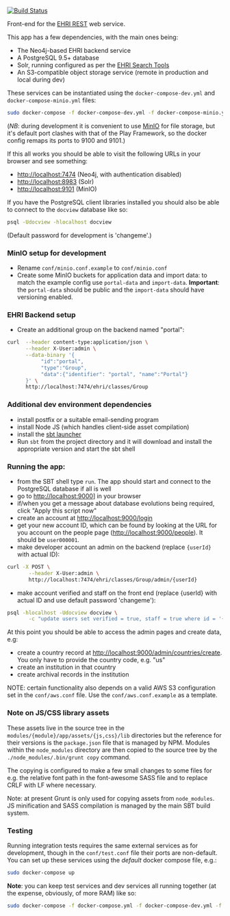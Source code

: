 [![Build Status](https://github.com/EHRI/ehri-frontend/workflows/CI/badge.svg)](https://github.com/EHRI/ehri-frontend/actions?query=workflow%3ACI)

Front-end for  the [EHRI REST](https://github.com/EHRI/ehri-rest) web service.

This app has a few dependencies, with the main ones being:

 - The Neo4j-based EHRI backend service
 - A PostgreSQL 9.5+ database
 - Solr, running configured as per the [EHRI Search Tools](https://github.com/EHRI/ehri-search-tools)
 - An S3-compatible object storage service (remote in production and local during dev)

These services can be instantiated using the `docker-compose-dev.yml` and `docker-compose-minio.yml` files:

```bash
sudo docker-compose -f docker-compose-dev.yml -f docker-compose-minio.yml up
```

(*NB*: during development it is convenient to use [MinIO](https://min.io/) for file storage, but it's default port
clashes with that of the Play Framework, so the docker config remaps its ports to 9100 and 9101.)

If this all works you should be able to visit the following URLs in your browser and see something:

 - <http://localhost:7474> (Neo4j, with authentication disabled)
 - <http://localhost:8983> (Solr)
 - <http://localhost:9101> (MinIO)

If you have the PostgreSQL client libraries installed you should also be able to connect to the `docview` database like so:

```bash
psql -Udocview -hlocalhost docview
```

(Default password for development is 'changeme'.)

### MinIO setup for development

 - Rename `conf/minio.conf.example` to `conf/minio.conf`
 - Create some MinIO buckets for application data and import data: to match the example config use `portal-data` and `import-data`. 
   **Important**: the `portal-data` should be public and the `import-data` should have versioning enabled.
   
### EHRI Backend setup

 - Create an additional group on the backend named "portal":

```bash 
curl  --header content-type:application/json \
      --header X-User:admin \
      --data-binary '{
           "id":"portal", 
           "type":"Group",
           "data":{"identifier": "portal", "name":"Portal"}
      }' \
      http://localhost:7474/ehri/classes/Group
```

### Additional dev environment dependencies

 - install postfix or a suitable email-sending program
 - install Node JS (which handles client-side asset compilation)
 - install the [sbt launcher](https://www.scala-sbt.org/download.html)
 - Run `sbt` from the project directory and it will download and install the appropriate version and start the sbt shell 
   
### Running the app:

 - from the SBT shell type `run`. The app should start and connect to the PostgreSQL database if all is well
 - go to <http://localhost:9000>] in your browser
 - if/when you get a message about database evolutions being required, click "Apply this script now"
 - create an account at <http://localhost:9000/login>
 - get your new account ID, which can be found by looking at the URL for you account on the people page (<http://localhost:9000/people>). It should be `user000001`.
 - make developer account an admin on the backend (replace `{userId}` with actual ID):
 
 ```bash
curl -X POST \
        --header X-User:admin \
        http://localhost:7474/ehri/classes/Group/admin/{userId}
 ```
 
 - make account verified and staff on the front end (replace {userId} with actual ID and use default password 'changeme'):
 
 ```bash
psql -hlocalhost -Udocview docview \
        -c "update users set verified = true, staff = true where id = '{userId}'"
```

At this point you should be able to access the admin pages and create data, e.g:

 - create a country record at <http://localhost:9000/admin/countries/create>. You only have to provide the country code, e.g. "us"
 - create an institution in that country
 - create archival records in the institution
 
NOTE: certain functionality also depends on a valid AWS S3 configuration set in the `conf/aws.conf` file.
Use the `conf/aws.conf.example` as a template.

### Note on JS/CSS library assets

These assets live in the source tree in the `modules/{module}/app/assets/{js,css}/lib` directories but the reference for their 
versions is the `package.json` file that is managed by NPM. Modules within the `node_modules` directory are then copied to the 
source tree by the `./node_modules/.bin/grunt copy` command.

The copying is configured to make a few small changes to some files for e.g. the relative font path in the font-awesome SASS file
and to replace CRLF with LF where necessary.

Note: at present Grunt is only used for copying assets from `node_modules`. JS minification and SASS compilation is managed by
the main SBT build system.

### Testing

Running integration tests requires the same external services as for development, though in the `conf/test.conf` file their
ports are non-default. You can set up these services using the _default_ docker compose file, e.g.:

```bash
sudo docker-compose up
```

**Note**: you can keep test services and dev services all running together (at the expense, obviously, of more RAM) like so:

```bash
sudo docker-compose -f docker-compose.yml -f docker-compose-dev.yml -f docker-compose-minio.yml up
```

